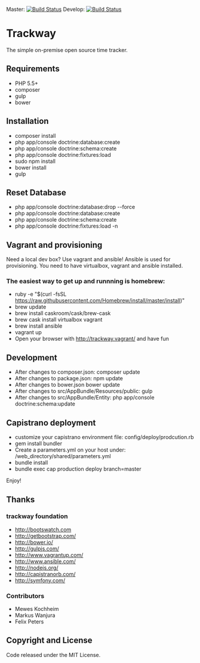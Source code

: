 Master: [![Build Status](https://travis-ci.org/trackway-project/trackway.svg?branch=master)](https://travis-ci.org/trackway-project/trackway)
Develop: [![Build Status](https://travis-ci.org/trackway-project/trackway.svg?branch=develop)](https://travis-ci.org/trackway-project/trackway)

Trackway
========================

The simple on-premise open source time tracker.

## Requirements
* PHP 5.5+
* composer
* gulp
* bower

## Installation
* composer install
* php app/console doctrine:database:create
* php app/console doctrine:schema:create
* php app/console doctrine:fixtures:load
* sudo npm install
* bower install
* gulp

## Reset Database
* php app/console doctrine:database:drop --force
* php app/console doctrine:database:create
* php app/console doctrine:schema:create
* php app/console doctrine:fixtures:load -n

## Vagrant and provisioning
Need a local dev box? Use vagrant and ansible!
Ansible is used for provisioning.
You need to have virtualbox, vagrant and ansible installed.

### The easiest way to get up and runnning is homebrew:
* ruby -e "$(curl -fsSL https://raw.githubusercontent.com/Homebrew/install/master/install)"
* brew update
* brew install caskroom/cask/brew-cask 
* brew cask install virtualbox vagrant
* brew install ansible
* vagrant up
* Open your browser with http://trackway.vagrant/ and have fun

## Development
* After changes to composer.json: composer update
* After changes to package.json: npm update
* After changes to bower.json bower update
* After changes to src/AppBundle/Resources/public: gulp
* After changes to src/AppBundle/Entity: php app/console doctrine:schema:update

## Capistrano deployment
* customize your capistrano environment file: config/deploy/prodcution.rb
* gem install bundler
* Create a parameters.yml on your host under: /web_directory/shared/parameters.yml
* bundle install
* bundle exec cap production deploy branch=master

Enjoy!

## Thanks

### trackway foundation
* http://bootswatch.com
* http://getbootstrap.com/
* http://bower.io/
* http://gulpjs.com/
* http://www.vagrantup.com/
* http://www.ansible.com/
* http://nodejs.org/
* http://capistranorb.com/
* http://symfony.com/

### Contributors
* Mewes Kochheim
* Markus Wanjura
* Felix Peters

## Copyright and License

Code released under the MIT License.
